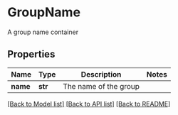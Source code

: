 # GroupName

A group name container
## Properties
Name | Type | Description | Notes
------------ | ------------- | ------------- | -------------
**name** | **str** | The name of the group | 

[[Back to Model list]](../README.md#documentation-for-models) [[Back to API list]](../README.md#documentation-for-api-endpoints) [[Back to README]](../README.md)


